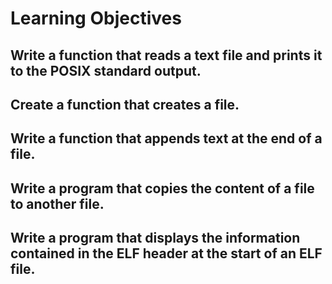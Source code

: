 # Learning Objectives

## Write a function that reads a text file and prints it to the POSIX standard output.

## Create a function that creates a file.

## Write a function that appends text at the end of a file.

## Write a program that copies the content of a file to another file.

## Write a program that displays the information contained in the ELF header at the start of an ELF file.
